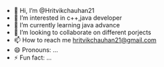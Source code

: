 - 👋 Hi, I’m @Hritvikchauhan21
- 👀 I’m interested in c++,java developer
- 🌱 I’m currently learning java advance 
- 💞️ I’m looking to collaborate on different porjects
- 📫 How to reach me hritvikchauhan21@gmail.com
- 😄 Pronouns: ...
- ⚡ Fun fact: ...

<!---
Hritvikchauhan21/Hritvikchauhan21 is a ✨ special ✨ repository because its `README.md` (this file) appears on your GitHub profile.
You can click the Preview link to take a look at your changes.
--->
